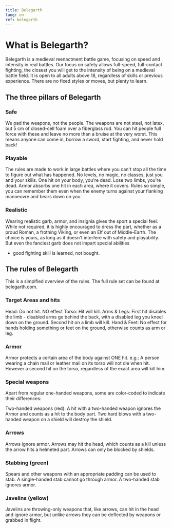 ```yaml
---
title: Belegarth
lang: en
ref: belegarth
---
```


# What is Belegarth?

Belegarth is a medieval reenactment battle game, focusing on speed and intensity in real battles. Our focus on safety allows
full-speed, full-contact fighting, the closest you will get to the intensity of being on a medieval battle field. It is open 
to all adults above 18, regardless of skills or previous experience. There are no fixed styles or moves, but plenty to learn.

## The three pillars of Belegarth

### Safe
We pad the weapons, not the people. The weapons are not steel, not latex, but 5 cm of closed-cell foam over a
fiberglass rod. You can hit people full force with these and leave no more than a bruise at the very worst. This
means anyone can come in, borrow a sword, start fighting, and never hold back!

### Playable
The rules are made to work in large battles where you can't stop all the time to figure out what has happened. No levels,
no magic, no classes, just you and your skills. One hit on your body, you're dead. Lose two limbs, you're dead.
Armor absorbs one hit in each area, where it covers. Rules so simple, you can remember them even when the enemy
turns against your flanking manoeuvre and bears down on you.

### Realistic
Wearing realistic garb, armor, and insignia gives the sport a special feel. While not required, it is highly encouraged
to dress the part, whether as a proud Roman, a frothing Viking, or even an Elf out of Middle-Earth. The choice is yours,
as long as it doesn't interfere with safety and playability. But even the fanciest garb does not impart special abilities
- good fighting skill is learned, not bought.

## The rules of Belegarth

This is a simplfied overview of the rules. The full rule set can be found at belegarth.com.

### Target Areas and hits
	
Head: Do not hit. NO effect
Torso: Hit will kill. 
Arms & Legs: First hit disables the limb - disabled arms go behind the back, with a disabled leg you kneel down on the ground.
Second hit on a limb will kill.
Hand & Feet: No effect for hands holding something or feet on the ground, otherwise counts as arm or leg.

### Armor

Armor protects a certain area of the body against ONE hit. 
e.g.: A person wearing a chain mail or leather mail on its torso will not die when hit. 
However a second hit on the torso, regardless of the exact area will kill him.

### Special weapons 

Apart from regular one-handed weapons, some are color-coded to indicate their differences:

Two-handed weapons (red): A hit with a two-handed weapon ignores the Armor and counts as a hit to the body part. 
Two hard blows with a two-handed weapon on a shield will destroy the shield.

### Arrows

Arrows ignore armor. Arrows may hit the head, which counts as a kill unless the arrow hits a helmeted part. 
Arrows can only be blocked by shields.

### Stabbing (green)

Spears and other weapons with an appropriate padding can be used to stab. A single-handed stab cannot go through armor.
A two-handed stab ignores armor.

### Javelins (yellow)

Javelins are throwing-only weapons that, like arrows, can hit in the head and ignore armor, but unlike arrows they can be
deflected by weapons or grabbed in flight.

